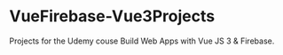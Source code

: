 # VueFirebase-Vue3Projects
Projects for the Udemy couse Build Web Apps with Vue JS 3 &amp; Firebase.
